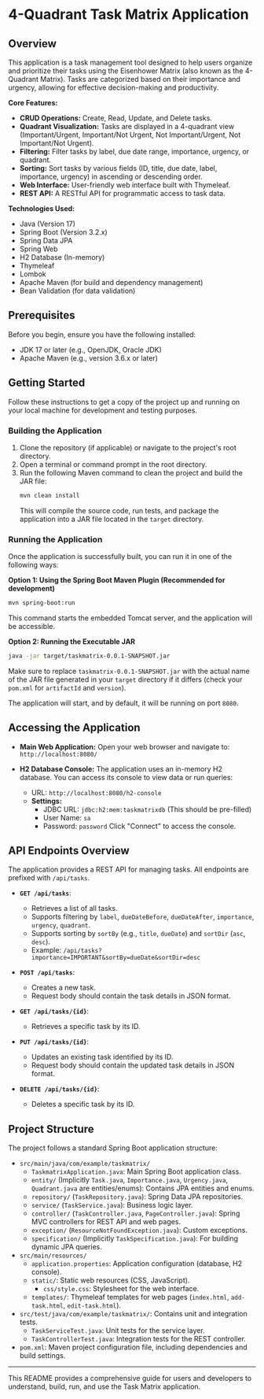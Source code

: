 # 4-Quadrant Task Matrix Application

## Overview

This application is a task management tool designed to help users organize and prioritize their tasks using the Eisenhower Matrix (also known as the 4-Quadrant Matrix). Tasks are categorized based on their importance and urgency, allowing for effective decision-making and productivity.

**Core Features:**
*   **CRUD Operations:** Create, Read, Update, and Delete tasks.
*   **Quadrant Visualization:** Tasks are displayed in a 4-quadrant view (Important/Urgent, Important/Not Urgent, Not Important/Urgent, Not Important/Not Urgent).
*   **Filtering:** Filter tasks by label, due date range, importance, urgency, or quadrant.
*   **Sorting:** Sort tasks by various fields (ID, title, due date, label, importance, urgency) in ascending or descending order.
*   **Web Interface:** User-friendly web interface built with Thymeleaf.
*   **REST API:** A RESTful API for programmatic access to task data.

**Technologies Used:**
*   Java (Version 17)
*   Spring Boot (Version 3.2.x)
*   Spring Data JPA
*   Spring Web
*   H2 Database (In-memory)
*   Thymeleaf
*   Lombok
*   Apache Maven (for build and dependency management)
*   Bean Validation (for data validation)

## Prerequisites

Before you begin, ensure you have the following installed:
*   JDK 17 or later (e.g., OpenJDK, Oracle JDK)
*   Apache Maven (e.g., version 3.6.x or later)

## Getting Started

Follow these instructions to get a copy of the project up and running on your local machine for development and testing purposes.

### Building the Application

1.  Clone the repository (if applicable) or navigate to the project's root directory.
2.  Open a terminal or command prompt in the root directory.
3.  Run the following Maven command to clean the project and build the JAR file:
    ```bash
    mvn clean install
    ```
    This will compile the source code, run tests, and package the application into a JAR file located in the `target` directory.

### Running the Application

Once the application is successfully built, you can run it in one of the following ways:

**Option 1: Using the Spring Boot Maven Plugin (Recommended for development)**
```bash
mvn spring-boot:run
```
This command starts the embedded Tomcat server, and the application will be accessible.

**Option 2: Running the Executable JAR**
```bash
java -jar target/taskmatrix-0.0.1-SNAPSHOT.jar
```
Make sure to replace `taskmatrix-0.0.1-SNAPSHOT.jar` with the actual name of the JAR file generated in your `target` directory if it differs (check your `pom.xml` for `artifactId` and `version`).

The application will start, and by default, it will be running on port `8080`.

## Accessing the Application

*   **Main Web Application:**
    Open your web browser and navigate to: `http://localhost:8080/`

*   **H2 Database Console:**
    The application uses an in-memory H2 database. You can access its console to view data or run queries:
    *   URL: `http://localhost:8080/h2-console`
    *   **Settings:**
        *   JDBC URL: `jdbc:h2:mem:taskmatrixdb` (This should be pre-filled)
        *   User Name: `sa`
        *   Password: `password`
    Click "Connect" to access the console.

## API Endpoints Overview

The application provides a REST API for managing tasks. All endpoints are prefixed with `/api/tasks`.

*   **`GET /api/tasks`**:
    *   Retrieves a list of all tasks.
    *   Supports filtering by `label`, `dueDateBefore`, `dueDateAfter`, `importance`, `urgency`, `quadrant`.
    *   Supports sorting by `sortBy` (e.g., `title`, `dueDate`) and `sortDir` (`asc`, `desc`).
    *   Example: `/api/tasks?importance=IMPORTANT&sortBy=dueDate&sortDir=desc`

*   **`POST /api/tasks`**:
    *   Creates a new task.
    *   Request body should contain the task details in JSON format.

*   **`GET /api/tasks/{id}`**:
    *   Retrieves a specific task by its ID.

*   **`PUT /api/tasks/{id}`**:
    *   Updates an existing task identified by its ID.
    *   Request body should contain the updated task details in JSON format.

*   **`DELETE /api/tasks/{id}`**:
    *   Deletes a specific task by its ID.

## Project Structure

The project follows a standard Spring Boot application structure:

*   `src/main/java/com/example/taskmatrix/`
    *   `TaskmatrixApplication.java`: Main Spring Boot application class.
    *   `entity/` (Implicitly `Task.java`, `Importance.java`, `Urgency.java`, `Quadrant.java` are entities/enums): Contains JPA entities and enums.
    *   `repository/` (`TaskRepository.java`): Spring Data JPA repositories.
    *   `service/` (`TaskService.java`): Business logic layer.
    *   `controller/` (`TaskController.java`, `PageController.java`): Spring MVC controllers for REST API and web pages.
    *   `exception/` (`ResourceNotFoundException.java`): Custom exceptions.
    *   `specification/` (Implicitly `TaskSpecification.java`): For building dynamic JPA queries.
*   `src/main/resources/`
    *   `application.properties`: Application configuration (database, H2 console).
    *   `static/`: Static web resources (CSS, JavaScript).
        *   `css/style.css`: Stylesheet for the web interface.
    *   `templates/`: Thymeleaf templates for web pages (`index.html`, `add-task.html`, `edit-task.html`).
*   `src/test/java/com/example/taskmatrix/`: Contains unit and integration tests.
    *   `TaskServiceTest.java`: Unit tests for the service layer.
    *   `TaskControllerTest.java`: Integration tests for the REST controller.
*   `pom.xml`: Maven project configuration file, including dependencies and build settings.

---
This README provides a comprehensive guide for users and developers to understand, build, run, and use the Task Matrix application.
